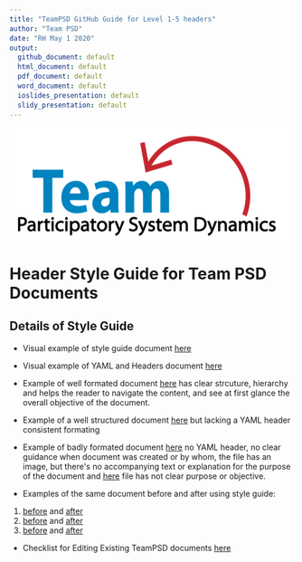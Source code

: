 ```yaml
---
title: "TeamPSD GitHub Guide for Level 1-5 headers"
author: "Team PSD"
date: "RH May 1 2020"
output: 
  github_document: default
  html_document: default
  pdf_document: default
  word_document: default
  ioslides_presentation: default
  slidy_presentation: default
---
```


<img src = "https://github.com/lzim/teampsd/blob/teampsd_style/teampsd_logo/team_psd_logo_sm.png"
     height = "200" width = "600">  
     
# Header Style Guide for Team PSD Documents

## Details of Style Guide
- Visual example of style guide document [here](https://github.com/lzim/teampsd/tree/master/resources/bookdown) 
- Visual example of YAML and Headers document [here](https://github.com/lzim/teampsd/blob/master/resources/bookdown/sample_header_user.md) 
- Example of well formated document [here](https://github.com/lzim/teampsd/blob/master/mtl_facilitate_workgroup/checklists/pre_meeting_checklist.md) has clear strcuture, hierarchy and helps the reader to navigate the content, and see at first glance the overall objective of the document.
- Example of a well structured document [here](https://github.com/lzim/teampsd/tree/master/resources/listening) but lacking a YAML header consistent formating  
- Example of badly formated document [here](https://github.com/lzim/teampsd/blob/master/resources/maps/maps_markdown/documentation_map.md) no YAML header, no clear guidance when document was created or by whom, the file has an image, but there's no accompanying text or explanation for the purpose of the document and [here](https://github.com/lzim/teampsd/blob/master/sim_ui_workgroup/sim_ui_diagram_files/README.Rmd) file has not clear purpose or objective. 

- Examples of the same document before and after using style guide:
1. [before](https://github.com/lzim/teampsd/blob/master/resources/training_guides/mtl_how_demo/course_code.md) and [after](https://github.com/lzim/teampsd/blob/rita_2020_04_27_issue_1364/master/resources/training_guides/mtl_how_demo/course_code.md) 
2. [before](https://github.com/lzim/teampsd/blob/master/resources/training_guides/mtl_how_lucid/meeting_facilitation.md) and [after](https://github.com/lzim/teampsd/blob/rita_2020_04_27_issue_1364/resources/training_guides/mtl_how_lucid/meeting_facilitation_revised.md)
3. [before](https://github.com/lzim/teampsd/tree/master/resources/listening) and [after](https://github.com/lzim/teampsd/blob/rita_2020_04_27_issue_1364/resources/listening/README_revised.md)

- Checklist for Editing Existing TeamPSD documents [here](https://github.com/lzim/teampsd/blob/rita_2020_04_27_issue_1364/resources/bookdown/style_guide_document_checklist.md)
